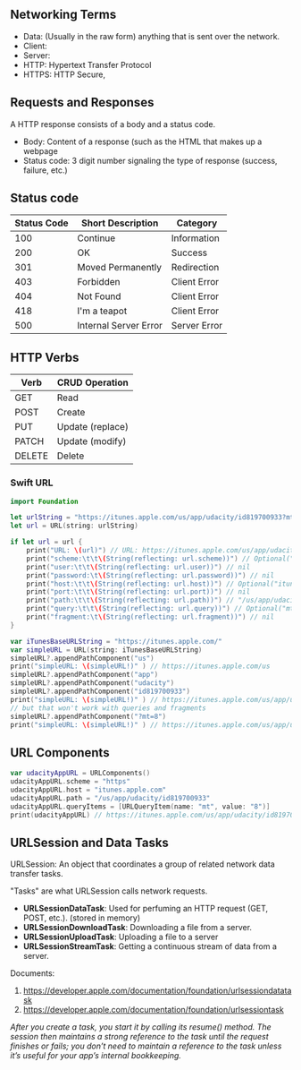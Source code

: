 ## Networking Terms
* Data: (Usually in the raw form) anything that is sent over the network.
* Client:
* Server:
* HTTP: Hypertext Transfer Protocol
* HTTPS: HTTP Secure,

## Requests and Responses
A HTTP response consists of a body and a status code.

* Body: Content of a response (such as the HTML that makes up a webpage
* Status code: 3 digit number signaling the type of response (success, failure, etc.)


## Status code

| **Status Code** | **Short Description** | **Category** |
|-----------------|-----------------------|--------------|
| 100             | Continue              | Information  |
| 200             | OK                    | Success      |
| 301             | Moved Permanently     | Redirection  |
| 403             | Forbidden             | Client Error |
| 404             | Not Found             | Client Error |
| 418             | I'm a teapot          | Client Error |
| 500             | Internal Server Error | Server Error |

## HTTP Verbs

| **Verb** | **CRUD Operation** |
|----------|--------------------|
| GET      | Read               |
| POST     | Create             |
| PUT      | Update (replace)   |
| PATCH    | Update (modify)    |
| DELETE   | Delete             |

### Swift URL

```swift
import Foundation

let urlString = "https://itunes.apple.com/us/app/udacity/id819700933?mt=8"
let url = URL(string: urlString)

if let url = url {
    print("URL: \(url)") // URL: https://itunes.apple.com/us/app/udacity/id819700933?mt=8
    print("scheme:\t\t\(String(reflecting: url.scheme))") // Optional("https")
    print("user:\t\t\(String(reflecting: url.user))") // nil
    print("password:\t\(String(reflecting: url.password))") // nil
    print("host:\t\t\(String(reflecting: url.host))") // Optional("itunes.apple.com")
    print("port:\t\t\(String(reflecting: url.port))") // nil
    print("path:\t\t\(String(reflecting: url.path))") // "/us/app/udacity/id819700933"
    print("query:\t\t\(String(reflecting: url.query))") // Optional("mt=8")
    print("fragment:\t\(String(reflecting: url.fragment))") // nil
}

var iTunesBaseURLString = "https://itunes.apple.com/"
var simpleURL = URL(string: iTunesBaseURLString)
simpleURL?.appendPathComponent("us")
print("simpleURL: \(simpleURL!)" ) // https://itunes.apple.com/us
simpleURL?.appendPathComponent("app")
simpleURL?.appendPathComponent("udacity")
simpleURL?.appendPathComponent("id819700933")
print("simpleURL: \(simpleURL!)" ) // https://itunes.apple.com/us/app/udacity/id819700933
// but that won't work with queries and fragments
simpleURL?.appendPathComponent("?mt=8")
print("simpleURL: \(simpleURL!)" ) // https://itunes.apple.com/us/app/udacity/id819700933/%3Fmt=8

```

## URL Components

```swift
var udacityAppURL = URLComponents()
udacityAppURL.scheme = "https"
udacityAppURL.host = "itunes.apple.com"
udacityAppURL.path = "/us/app/udacity/id819700933"
udacityAppURL.queryItems = [URLQueryItem(name: "mt", value: "8")]
print(udacityAppURL) // https://itunes.apple.com/us/app/udacity/id819700933?mt=8
```

## URLSession and Data Tasks

URLSession: An object that coordinates a group of related network data transfer tasks.

"Tasks" are what URLSession calls network requests.

* **URLSessionDataTask**: Used for perfuming an HTTP request (GET, POST, etc.). (stored in memory)
* **URLSessionDownloadTask**: Downloading a file from a server.
* **URLSessionUploadTask**: Uploading a file to a server
* **URLSessionStreamTask**: Getting a continuous stream of data from a server.

Documents:
1. https://developer.apple.com/documentation/foundation/urlsessiondatatask
2. https://developer.apple.com/documentation/foundation/urlsessiontask

*After you create a task, you start it by calling its resume() method. The session then maintains a strong reference to the task until the request finishes or fails; you don’t need to maintain a reference to the task unless it’s useful for your app’s internal bookkeeping.*
